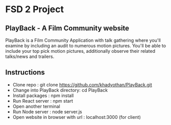 # FSD 2 Project

## PlayBack - A Film Community website 
PlayBack is a Film Community Application with talk gathering where you'll examine by including an audit to numerous motion pictures. You'll be able to include your top pick motion pictures, additionally observe their related talks/news and trailers.


## Instructions
- Clone repo :  git clone https://github.com/khadyothan/PlayBack.git
- Change into PlayBack directory: cd PlayBack
- Install packages : npm install 
- Run React server : npm start
- Open another terminal
- Run Node server  : node server.js
- Open website in browser with url : localhost:3000  (for client)
